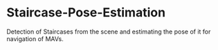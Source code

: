 # Staircase-Pose-Estimation
Detection of Staircases from the scene and estimating the pose of it for navigation of MAVs.
